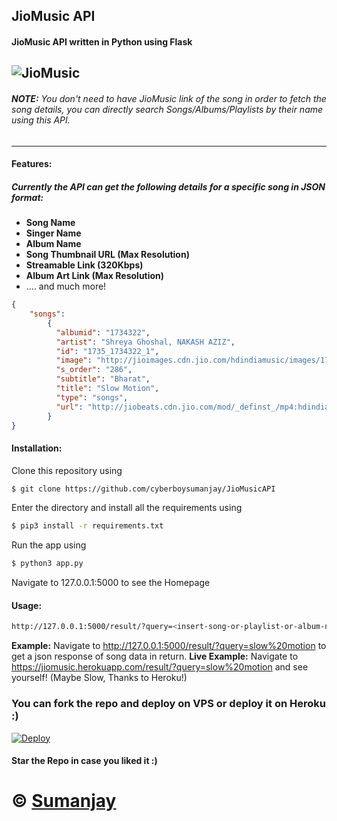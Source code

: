 ## JioMusic API

#### JioMusic API written in Python using Flask  
![JioMusic](https://telegra.ph/file/a053512b3f86018f275a2.png)
 ---
###### **NOTE:** You don't need to have JioMusic link of the song in order to fetch the song details, you can directly search Songs/Albums/Playlists by their name using this API.  

 ---

#### Features:
##### Currently the API can get the following details for a specific song in JSON format:
- **Song Name**
- **Singer Name**
- **Album Name**
- **Song Thumbnail URL (Max Resolution)**
- **Streamable Link (320Kbps)**
- **Album Art Link (Max Resolution)**
- .... and much more!

```json
{
    "songs":
        {
          "albumid": "1734322",
          "artist": "Shreya Ghoshal, NAKASH AZIZ",
          "id": "1735_1734322_1",
          "image": "http://jioimages.cdn.jio.com/hdindiamusic/images/1735/1734322/1734322_1556177408_800x800.jpg",
          "s_order": "286",
          "subtitle": "Bharat",
          "title": "Slow Motion",
          "type": "songs",
          "url": "http://jiobeats.cdn.jio.com/mod/_definst_/mp4:hdindiamusic/audiofiles/1735/1734322/1735_1734322_1_320.mp4/playlist.m3u8"
        }
}
```

#### Installation:

Clone this repository using
```sh
$ git clone https://github.com/cyberboysumanjay/JioMusicAPI
```
Enter the directory and install all the requirements using
```sh
$ pip3 install -r requirements.txt
```
Run the app using
```sh
$ python3 app.py
```
Navigate to 127.0.0.1:5000 to see the Homepage

#### Usage:
```sh
http://127.0.0.1:5000/result/?query=<insert-song-or-playlist-or-album-name-here>
```
**Example:** Navigate to http://127.0.0.1:5000/result/?query=slow%20motion to get a json response of song data in return.
**Live Example:** Navigate to https://jiomusic.herokuapp.com/result/?query=slow%20motion and see yourself! (Maybe Slow, Thanks to Heroku!)
### You can fork the repo and deploy on VPS or deploy it on Heroku :)  
[![Deploy](https://www.herokucdn.com/deploy/button.svg)](https://heroku.com/deploy?template=https://github.com/cyberboysumanjay/JioMusicAPI/tree/master)


#### Star the Repo in case you liked it :)

# © [Sumanjay](https://cyberboysumanjay.github.io)
